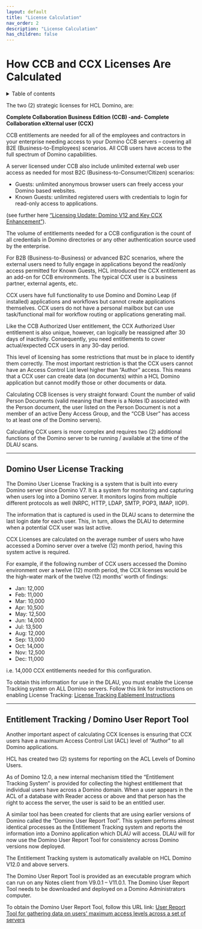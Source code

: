 ```yaml
---
layout: default
title: "License Calculation"
nav_order: 2
description: "License Calculation"
has_children: false
---
```


<h1>How CCB and CCX Licenses Are Calculated</h1>

<details close markdown="block">
  <summary>
    Table of contents
  </summary>
  {: .text-delta }
1. TOC
{:toc}
</details>

The two (2) strategic licenses for HCL Domino, are:

**Complete Collaboration Business Edition (CCB) -and-
Complete Collaboration eXternal user (CCX)**

CCB entitlements are needed for all of the employees and contractors in your enterprise needing access to your Domino CCB servers – covering all B2E (Business-to-Employees) scenarios. All CCB users have access to the full spectrum of Domino capabilities.

A server licensed under CCB also include unlimited external web user access as needed for most B2C (Business-to-Consumer/Citizen) scenarios:

* Guests: unlimited anonymous browser users can freely access your Domino based websites.
* Known Guests: unlimited registered users with credentials to login for read-only access to applications.

(see further here [“Licensing Update: Domino V12 and Key CCX Enhancement”](https://blog.hcltechsw.com/domino/licensing-update-domino-v12-and-key-ccx-enhancement/)).

The volume of entitlements needed for a CCB configuration is the count of all credentials in Domino directories or any other authentication source used by the enterprise.

For B2B (Business-to-Business) or advanced B2C scenarios, where the external users need to fully engage in applications beyond the read/only access permitted for Known Guests, HCL introduced the CCX entitlement as an add-on for CCB environments. The typical CCX user is a business partner, external agents, etc.

CCX users have full functionality to use Domino and Domino Leap (if installed) applications and workflows but cannot create applications themselves. CCX users do not have a personal mailbox but can use task/functional mail for workflow routing or applications generating mail.

Like the CCB Authorized User entitlement, the CCX Authorized User entitlement is also unique, however, can logically be reassigned after 30 days of inactivity. Consequently, you need entitlements to cover actual/expected CCX users in any 30-day period.

This level of licensing has some restrictions that must be in place to identify them correctly. The most important restriction is that the CCX users cannot have an Access Control List level higher than “Author” access. This means that a CCX user can create data (on documents) within a HCL Domino application but cannot modify those or other documents or data.

Calculating CCB licenses is very straight forward: Count the number of valid Person Documents (valid meaning that there is a Notes ID associated with the Person document, the user listed on the Person Document is not a member of an active Deny Access Group, and the “CCB User” has access to at least one of the Domino servers).

Calculating CCX users is more complex and requires two (2) additional functions of the Domino server to be running / available at the time of the DLAU scans.
___

## Domino User License Tracking

The Domino User License Tracking is a system that is built into every Domino server since Domino V7. It is a system for monitoring and capturing when users log into a Domino server. It monitors logins from multiple different protocols as well (NRPC, HTTP, LDAP, SMTP, POP3, IMAP, IIOP).

The information that is captured is used in the DLAU scans to determine the last login date for each user. This, in turn, allows the DLAU to determine when a potential CCX user was last active.

CCX Licenses are calculated on the average number of users who have accessed a Domino server over a twelve (12) month period, having this system active is required.

For example, if the following number of CCX users accessed the Domino environment over a twelve (12) month period, the CCX licenses would be the high-water mark of the twelve (12) months’ worth of findings:

- Jan:	12,000
- Feb:	11,000
- Mar:	10,000
- Apr:	10,500
- May:	12,500
- Jun:	14,000
- Jul:	13,500
- Aug:	12,000
- Sep:	13,000
- Oct:	14,000
- Nov:	12,500
- Dec:	11,000

i.e. 14,000 CCX entitlements needed for this configuration.

To obtain this information for use in the DLAU, you must enable the License Tracking system on ALL Domino servers. Follow this link for instructions on enabling License Tracking: [License Tracking Eablement Instructions](https://help.hcltechsw.com/domino/12.0.2/admin/conf_licensetracking_t.html)
___

## Entitlement Tracking / Domino User Report Tool
Another important aspect of calculating CCX licenses is ensuring that CCX users have a maximum Access Control List (ACL) level of “Author” to all Domino applications.

HCL has created two (2) systems for reporting on the ACL Levels of Domino Users. 

As of Domino 12.0, a new internal mechanism titled the “Entitlement Tracking System” is provided for collecting the highest entitlement that individual users have across a Domino domain. When a user appears in the ACL of a database with Reader access or above and that person has the right to access the server, the user is said to be an entitled user.

A similar tool has been created for clients that are using earlier versions of Domino called the “Domino User Report Tool”. This system performs almost identical processes as the Entitlement Tracking system and reports the information into a Domino application which DLAU will access.  DLAU will for now use the Domino User Report Tool for consistency across Domino versions now deployed.

The Entitlement Tracking system is automatically available on HCL Domino V12.0 and above servers.

The Domino User Report Tool is provided as an executable program which can run on any Notes client from V9.0.1 – V11.0.1. The Domino User Report Tool needs to be downloaded and deployed on a Domino Administrators computer. 

To obtain the Domino User Report Tool, follow this URL link: [User Report Tool for gathering data on users' maximum access levels across a set of servers](https://support.hcltechsw.com/csm?id=kb_article&sysparm_article=KB0095328)


 